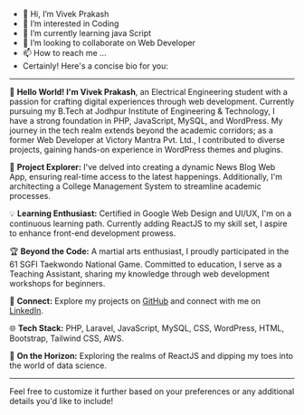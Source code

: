 - 👋 Hi, I’m Vivek Prakash
- 👀 I’m interested in Coding 
- 🌱 I’m currently learning java Script
- 💞️ I’m looking to collaborate on Web Developer
- 📫 How to reach me ...
- Certainly! Here's a concise bio for you:

---

👋 **Hello World! I'm Vivek Prakash**, an Electrical Engineering student with a passion for crafting digital experiences through web development. Currently pursuing my B.Tech at Jodhpur Institute of Engineering & Technology, I have a strong foundation in PHP, JavaScript, MySQL, and WordPress. My journey in the tech realm extends beyond the academic corridors; as a former Web Developer at Victory Mantra Pvt. Ltd., I contributed to diverse projects, gaining hands-on experience in WordPress themes and plugins.

🚀 **Project Explorer:** I've delved into creating a dynamic News Blog Web App, ensuring real-time access to the latest happenings. Additionally, I'm architecting a College Management System to streamline academic processes.

💡 **Learning Enthusiast:** Certified in Google Web Design and UI/UX, I'm on a continuous learning path. Currently adding ReactJS to my skill set, I aspire to enhance front-end development prowess.

🏆 **Beyond the Code:** A martial arts enthusiast, I proudly participated in the 61 SGFI Taekwondo National Game. Committed to education, I serve as a Teaching Assistant, sharing my knowledge through web development workshops for beginners.

🔗 **Connect:** Explore my projects on [GitHub](https://github.com/codebyvivekprakash) and connect with me on [LinkedIn](https://www.linkedin.com/in/codebyvivek).

🌐 **Tech Stack:** PHP, Laravel, JavaScript, MySQL, CSS, WordPress, HTML, Bootstrap, Tailwind CSS, AWS.

🌱 **On the Horizon:** Exploring the realms of ReactJS and dipping my toes into the world of data science.

---

Feel free to customize it further based on your preferences or any additional details you'd like to include!

<!---
Vivek is a ✨ special ✨ repository because its `README.md` (this file) appears on your GitHub profile.
You can click the Preview link to take a look at your changes.
--->
